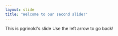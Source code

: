```yaml
---
layout: slide
title: "Welcome to our second slide!"
---
```

This is pgrinold's slide
Use the left arrow to go back!
